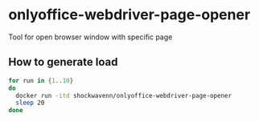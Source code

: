 # onlyoffice-webdriver-page-opener
Tool for open browser window with specific page

## How to generate load

```bash
for run in {1..10}
do
  docker run -itd shockwavenn/onlyoffice-webdriver-page-opener
  sleep 20
done
```
